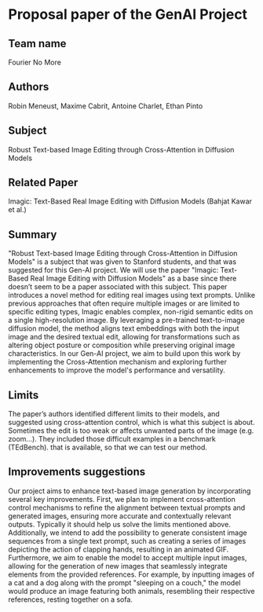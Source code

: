 # Proposal paper of the GenAI Project

## Team name
Fourier No More

## Authors
Robin Meneust, Maxime Cabrit, Antoine Charlet, Ethan Pinto

## Subject
Robust Text-based Image Editing through Cross-Attention in Diffusion Models

## Related Paper
Imagic: Text-Based Real Image Editing with Diffusion Models (Bahjat Kawar et al.)

## Summary
 
"Robust Text-based Image Editing through Cross-Attention in Diffusion Models" is a subject that was given to Stanford students, and that was suggested for this Gen-AI project. We will use the paper "Imagic: Text-Based Real Image Editing with Diffusion Models" as a base since there doesn’t seem to be a paper associated with this subject. This paper introduces a novel method for editing real images using text prompts. Unlike previous approaches that often require multiple images or are limited to specific editing types, Imagic enables complex, non-rigid semantic edits on a single high-resolution image. By leveraging a pre-trained text-to-image diffusion model, the method aligns text embeddings with both the input image and the desired textual edit, allowing for transformations such as altering object posture or composition while preserving original image characteristics. ​In our Gen-AI project, we aim to build upon this work by implementing the Cross-Attention mechanism and exploring further enhancements to improve the model's performance and versatility.

## Limits

The paper’s authors identified different limits to their models, and suggested using cross-attention control, which is what this subject is about. Sometimes the edit is too weak  or affects unwanted parts of the image (e.g. zoom…). They included those difficult examples in a benchmark (TEdBench). that is available, so that we can test our method.

## Improvements suggestions

Our project aims to enhance text-based image generation by incorporating several key improvements. First, we plan to implement cross-attention control mechanisms to refine the alignment between textual prompts and generated images, ensuring more accurate and contextually relevant outputs. Typically it should help us solve the limits mentioned above. Additionally, we intend to add the possibility to generate consistent image sequences from a single text prompt, such as creating a series of images depicting the action of clapping hands, resulting in an animated GIF. Furthermore, we aim to enable the model to accept multiple input images, allowing for the generation of new images that seamlessly integrate elements from the provided references. For example, by inputting images of a cat and a dog along with the prompt "sleeping on a couch," the model would produce an image featuring both animals, resembling their respective references, resting together on a sofa.
